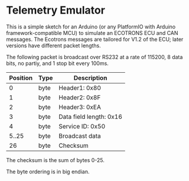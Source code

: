 # Telemetry Emulator

This is a simple sketch for an Arduino (or any PlatformIO with Arduino framework-compatible MCU) to simulate an ECOTRONS ECU and CAN messages. The Ecotrons messages are tailored for V1.2 of the ECU; later versions have different packet lengths. 

The following packet is broadcast over RS232 at a rate of 115200, 8 data bits, no partiy, and 1 stop bit every 100ms.

| Position | Type | Description             |
| -------- | ---- | ----------------------- |
| 0        | byte | Header1: 0x80           |
| 1        | byte | Header2: 0x8F           |
| 2        | byte | Header3: 0xEA           |
| 3        | byte | Data field length: 0x16 |
| 4        | byte | Service ID: 0x50        |
| 5..25    | byte | Broadcast data          |
| 26       | byte | Checksum                |

The checksum is the sum of bytes 0-25.

The byte ordering is in big endian.
